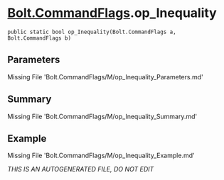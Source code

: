 # [Bolt.CommandFlags](Types/Bolt.CommandFlags.md).op_Inequality
`public static bool op_Inequality(Bolt.CommandFlags a, Bolt.CommandFlags b)`
## Parameters
Missing File 'Bolt.CommandFlags/M/op_Inequality_Parameters.md'
## Summary
Missing File 'Bolt.CommandFlags/M/op_Inequality_Summary.md'
## Example
Missing File 'Bolt.CommandFlags/M/op_Inequality_Example.md'

*THIS IS AN AUTOGENERATED FILE, DO NOT EDIT*

